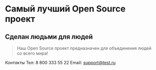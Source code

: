 # Самый лучший Open Source проект

## Сделан людьми для людей

> Наш Open Source проект предназначен для объединения людей со всего мира!

_Контакты_
Тел: 8 800 333 55 22
Email: support@test.ru
